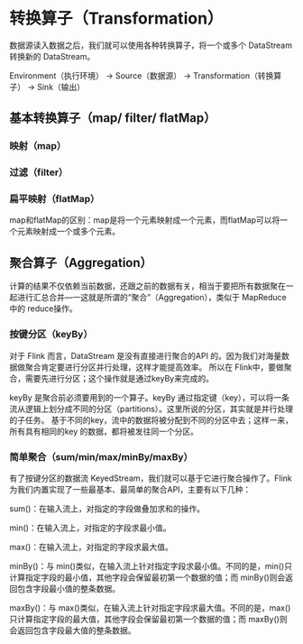 # 转换算子（Transformation）
数据源读入数据之后，我们就可以使用各种转换算子，将一个或多个 DataStream 转换新的 DataStream。

Environment（执行环境） -> Source（数据源） -> Transformation（转换算子） -> Sink（输出）

## 基本转换算子（map/ filter/ flatMap）
### 映射（map）
### 过滤（filter）
### 扁平映射（flatMap）

map和flatMap的区别：map是将一个元素映射成一个元素，而flatMap可以将一个元素映射成一个或多个元素。

## 聚合算子（Aggregation）

计算的结果不仅依赖当前数据，还跟之前的数据有关，相当于要把所有数据聚在一起进行汇总合并—一这就是所谓的“聚合”（Aggregation），类似于 MapReduce 中的 reduce操作。

### 按键分区（keyBy）
对于 Flink 而言，DataStream 是没有直接进行聚合的API 的。因为我们对海量数据做聚合肯定要进行分区并行处理，这样才能提高效率。
所以在 Flink中，要做聚合，需要先进行分区；这个操作就是通过keyBy来完成的。

keyBy 是聚合前必须要用到的一个算子。keyBy 通过指定键（key），可以将一条流从逻辑上划分成不同的分区（partitions）。这里所说的分区，其实就是并行处理的子任务。
基于不同的key，流中的数据将被分配到不同的分区中去；这样一来，所有具有相同的key 的数据，都将被发往同一个分区。

### 简单聚合（sum/min/max/minBy/maxBy）
有了按键分区的数据流 KeyedStream，我们就可以基于它进行聚合操作了。Flink 为我们内置实现了一些最基本、最简单的聚合API，主要有以下几种：

sum()：在输入流上，对指定的字段做叠加求和的操作。

min()：在输入流上，对指定的字段求最小值。

max()：在输入流上，对指定的字段求最大值。

minBy()：与 min()类似，在输入流上针对指定字段求最小值。不同的是，min()只计算指定字段的最小值，其他字段会保留最初第一个数据的值；而 minBy()则会返回包含字段最小值的整条数据。

maxBy()：与 max()类似，在输入流上针对指定字段求最大值。不同的是，max()只计算指定字段的最大值，其他字段会保留最初第一个数据的值；而 maxBy()则会返回包含字段最大值的整条数据。



